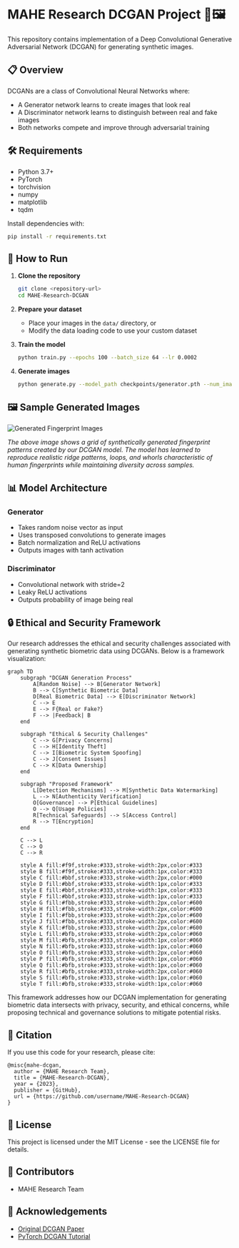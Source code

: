 # MAHE Research DCGAN Project 🧠🖼️

This repository contains implementation of a Deep Convolutional Generative Adversarial Network (DCGAN) for generating synthetic images.

## 📋 Overview

DCGANs are a class of Convolutional Neural Networks where:
- A Generator network learns to create images that look real
- A Discriminator network learns to distinguish between real and fake images
- Both networks compete and improve through adversarial training

## 🛠️ Requirements

- Python 3.7+
- PyTorch
- torchvision
- numpy
- matplotlib
- tqdm

Install dependencies with:
```bash
pip install -r requirements.txt
```

## 🚀 How to Run

1. **Clone the repository**
   ```bash
   git clone <repository-url>
   cd MAHE-Research-DCGAN
   ```

2. **Prepare your dataset**
   - Place your images in the `data/` directory, or
   - Modify the data loading code to use your custom dataset

3. **Train the model**
   ```bash
   python train.py --epochs 100 --batch_size 64 --lr 0.0002
   ```

4. **Generate images**
   ```bash
   python generate.py --model_path checkpoints/generator.pth --num_images 10
   ```

## 🖼️ Sample Generated Images

![Generated Fingerprint Images](samples/fingerprints_grid.png)

*The above image shows a grid of synthetically generated fingerprint patterns created by our DCGAN model. The model has learned to reproduce realistic ridge patterns, loops, and whorls characteristic of human fingerprints while maintaining diversity across samples.*

## 📊 Model Architecture

### Generator
- Takes random noise vector as input
- Uses transposed convolutions to generate images
- Batch normalization and ReLU activations
- Outputs images with tanh activation

### Discriminator
- Convolutional network with stride=2
- Leaky ReLU activations
- Outputs probability of image being real

## 🔒 Ethical and Security Framework

Our research addresses the ethical and security challenges associated with generating synthetic biometric data using DCGANs. Below is a framework visualization:

```mermaid
graph TD
    subgraph "DCGAN Generation Process"
        A[Random Noise] --> B[Generator Network]
        B --> C[Synthetic Biometric Data]
        D[Real Biometric Data] --> E[Discriminator Network]
        C --> E
        E --> F{Real or Fake?}
        F --> |Feedback| B
    end
    
    subgraph "Ethical & Security Challenges"
        C --> G[Privacy Concerns]
        C --> H[Identity Theft]
        C --> I[Biometric System Spoofing]
        C --> J[Consent Issues]
        C --> K[Data Ownership]
    end
    
    subgraph "Proposed Framework"
        L[Detection Mechanisms] --> M[Synthetic Data Watermarking]
        L --> N[Authenticity Verification]
        O[Governance] --> P[Ethical Guidelines]
        O --> Q[Usage Policies]
        R[Technical Safeguards] --> S[Access Control]
        R --> T[Encryption]
    end
    
    C --> L
    C --> O
    C --> R
    
    style A fill:#f9f,stroke:#333,stroke-width:2px,color:#333
    style B fill:#f9f,stroke:#333,stroke-width:1px,color:#333
    style C fill:#bbf,stroke:#333,stroke-width:2px,color:#000
    style D fill:#bbf,stroke:#333,stroke-width:1px,color:#333
    style E fill:#bbf,stroke:#333,stroke-width:1px,color:#333
    style F fill:#bbf,stroke:#333,stroke-width:1px,color:#333
    style G fill:#fbb,stroke:#333,stroke-width:2px,color:#600
    style H fill:#fbb,stroke:#333,stroke-width:2px,color:#600
    style I fill:#fbb,stroke:#333,stroke-width:2px,color:#600
    style J fill:#fbb,stroke:#333,stroke-width:2px,color:#600
    style K fill:#fbb,stroke:#333,stroke-width:2px,color:#600
    style L fill:#bfb,stroke:#333,stroke-width:2px,color:#060
    style M fill:#bfb,stroke:#333,stroke-width:1px,color:#060
    style N fill:#bfb,stroke:#333,stroke-width:1px,color:#060
    style O fill:#bfb,stroke:#333,stroke-width:2px,color:#060
    style P fill:#bfb,stroke:#333,stroke-width:1px,color:#060
    style Q fill:#bfb,stroke:#333,stroke-width:1px,color:#060
    style R fill:#bfb,stroke:#333,stroke-width:2px,color:#060
    style S fill:#bfb,stroke:#333,stroke-width:1px,color:#060
    style T fill:#bfb,stroke:#333,stroke-width:1px,color:#060
```

This framework addresses how our DCGAN implementation for generating biometric data intersects with privacy, security, and ethical concerns, while proposing technical and governance solutions to mitigate potential risks.

## 📝 Citation

If you use this code for your research, please cite:

```
@misc{mahe-dcgan,
  author = {MAHE Research Team},
  title = {MAHE-Research-DCGAN},
  year = {2023},
  publisher = {GitHub},
  url = {https://github.com/username/MAHE-Research-DCGAN}
}
```

## 📜 License

This project is licensed under the MIT License - see the LICENSE file for details.

## 👥 Contributors

- MAHE Research Team

## 🙏 Acknowledgements

- [Original DCGAN Paper](https://arxiv.org/abs/1511.06434)
- [PyTorch DCGAN Tutorial](https://pytorch.org/tutorials/beginner/dcgan_faces_tutorial.html)
